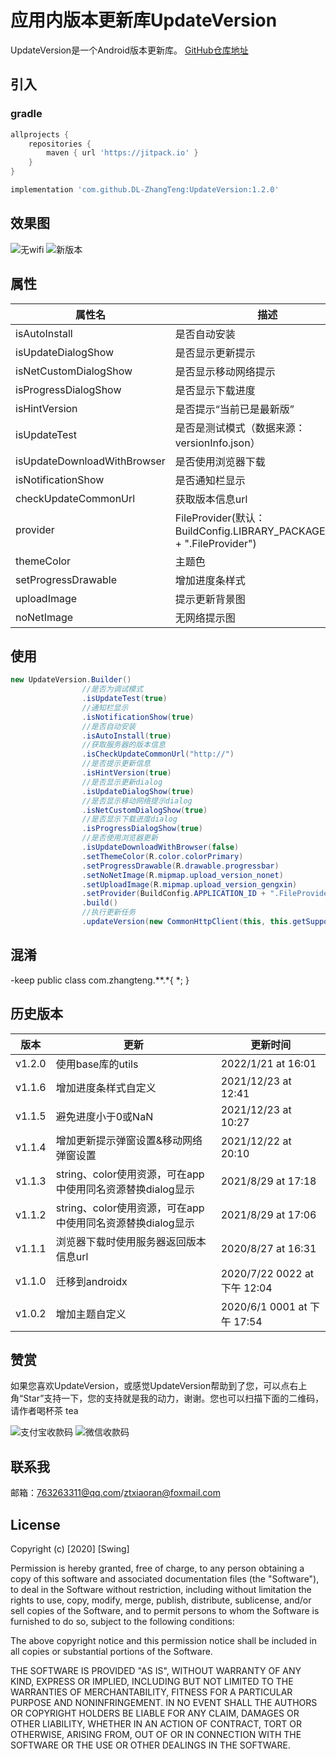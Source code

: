 # 应用内版本更新库UpdateVersion
UpdateVersion是一个Android版本更新库。
[GitHub仓库地址](https://github.com/DL-ZhangTeng/UpdateVersion)
## 引入
### gradle
```groovy
allprojects {
    repositories {
        maven { url 'https://jitpack.io' }
    }
}

implementation 'com.github.DL-ZhangTeng:UpdateVersion:1.2.0'
```
## 效果图
![无wifi](https://img-blog.csdnimg.cn/20200807172122393.png?x-oss-process=image/watermark,type_ZmFuZ3poZW5naGVpdGk,shadow_10,text_aHR0cHM6Ly9ibG9nLmNzZG4ubmV0L2R1b2x1bzk=,size_16,color_FFFFFF,t_70)
![新版本](https://img-blog.csdnimg.cn/20200807172122399.png?x-oss-process=image/watermark,type_ZmFuZ3poZW5naGVpdGk,shadow_10,text_aHR0cHM6Ly9ibG9nLmNzZG4ubmV0L2R1b2x1bzk=,size_16,color_FFFFFF,t_70)

## 属性
属性名| 描述
--- | -----
isAutoInstall| 是否自动安装
isUpdateDialogShow| 是否显示更新提示
isNetCustomDialogShow| 是否显示移动网络提示
isProgressDialogShow| 是否显示下载进度
isHintVersion| 是否提示“当前已是最新版”
isUpdateTest| 是否是测试模式（数据来源：versionInfo.json）
isUpdateDownloadWithBrowser| 是否使用浏览器下载
isNotificationShow| 是否通知栏显示
checkUpdateCommonUrl| 获取版本信息url
provider| FileProvider(默认：BuildConfig.LIBRARY_PACKAGE_NAME + ".FileProvider")
themeColor| 主题色
setProgressDrawable| 增加进度条样式
uploadImage| 提示更新背景图
noNetImage| 无网络提示图
## 使用
```java
new UpdateVersion.Builder()
                //是否为调试模式
                .isUpdateTest(true)
                //通知栏显示
                .isNotificationShow(true)
                //是否自动安装
                .isAutoInstall(true)
                //获取服务器的版本信息
                .isCheckUpdateCommonUrl("http://")
                //是否提示更新信息
                .isHintVersion(true)
                //是否显示更新dialog
                .isUpdateDialogShow(true)
                //是否显示移动网络提示dialog
                .isNetCustomDialogShow(true)
                //是否显示下载进度dialog
                .isProgressDialogShow(true)
                //是否使用浏览器更新
                .isUpdateDownloadWithBrowser(false)
                .setThemeColor(R.color.colorPrimary)
                .setProgressDrawable(R.drawable.progressbar)
                .setNoNetImage(R.mipmap.upload_version_nonet)
                .setUploadImage(R.mipmap.upload_version_gengxin)
                .setProvider(BuildConfig.APPLICATION_ID + ".FileProvider")
                .build()
                //执行更新任务
                .updateVersion(new CommonHttpClient(this, this.getSupportFragmentManager()));
```

## 混淆
-keep public class com.zhangteng.**.*{ *; }
## 历史版本
版本| 更新| 更新时间
-------- | ----- | -----
v1.2.0| 使用base库的utils|2022/1/21 at 16:01
v1.1.6| 增加进度条样式自定义|2021/12/23 at 12:41
v1.1.5| 避免进度小于0或NaN|2021/12/23 at 10:27
v1.1.4| 增加更新提示弹窗设置&移动网络弹窗设置|2021/12/22 at 20:10
v1.1.3| string、color使用资源，可在app中使用同名资源替换dialog显示|2021/8/29 at 17:18
v1.1.2| string、color使用资源，可在app中使用同名资源替换dialog显示|2021/8/29 at 17:06
v1.1.1| 浏览器下载时使用服务器返回版本信息url|2020/8/27 at 16:31
v1.1.0| 迁移到androidx|2020/7/22 0022 at 下午 12:04
v1.0.2| 增加主题自定义| 2020/6/1 0001 at 下午 17:54

## 赞赏
如果您喜欢UpdateVersion，或感觉UpdateVersion帮助到了您，可以点右上角“Star”支持一下，您的支持就是我的动力，谢谢。您也可以扫描下面的二维码，请作者喝杯茶 tea

![支付宝收款码](https://img-blog.csdnimg.cn/20200807160902219.jpg?x-oss-process=image/watermark,type_ZmFuZ3poZW5naGVpdGk,shadow_10,text_aHR0cHM6Ly9ibG9nLmNzZG4ubmV0L2R1b2x1bzk=,size_16,color_FFFFFF,t_70)
![微信收款码](https://img-blog.csdnimg.cn/20200807160902112.jpg?x-oss-process=image/watermark,type_ZmFuZ3poZW5naGVpdGk,shadow_10,text_aHR0cHM6Ly9ibG9nLmNzZG4ubmV0L2R1b2x1bzk=,size_16,color_FFFFFF,t_70)

## 联系我
邮箱：763263311@qq.com/ztxiaoran@foxmail.com

## License
Copyright (c) [2020] [Swing]

Permission is hereby granted, free of charge, to any person obtaining a copy
of this software and associated documentation files (the "Software"), to deal
in the Software without restriction, including without limitation the rights
to use, copy, modify, merge, publish, distribute, sublicense, and/or sell
copies of the Software, and to permit persons to whom the Software is
furnished to do so, subject to the following conditions:

The above copyright notice and this permission notice shall be included in all
copies or substantial portions of the Software.

THE SOFTWARE IS PROVIDED "AS IS", WITHOUT WARRANTY OF ANY KIND, EXPRESS OR
IMPLIED, INCLUDING BUT NOT LIMITED TO THE WARRANTIES OF MERCHANTABILITY,
FITNESS FOR A PARTICULAR PURPOSE AND NONINFRINGEMENT. IN NO EVENT SHALL THE
AUTHORS OR COPYRIGHT HOLDERS BE LIABLE FOR ANY CLAIM, DAMAGES OR OTHER
LIABILITY, WHETHER IN AN ACTION OF CONTRACT, TORT OR OTHERWISE, ARISING FROM,
OUT OF OR IN CONNECTION WITH THE SOFTWARE OR THE USE OR OTHER DEALINGS IN THE
SOFTWARE.
